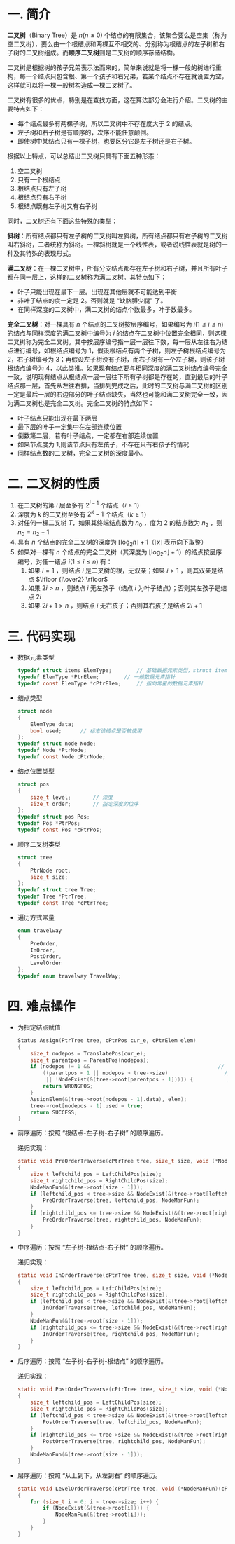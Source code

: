 # 一. 简介

**二叉树**（Binary Tree）是 $n(n\geqslant 0)$ 个结点的有限集合，该集合要么是空集（称为空二叉树），要么由一个根结点和两棵互不相交的、分别称为根结点的左子树和右子树的二叉树组成。而**顺序二叉树**则是二叉树的顺序存储结构。

二叉树是根据树的孩子兄弟表示法而来的，简单来说就是将一棵一般的树进行重构，每一个结点只包含根、第一个孩子和右兄弟，若某个结点不存在就设置为空，这样就可以将一棵一般树构造成一棵二叉树了。

二叉树有很多的优点，特别是在查找方面，这在算法部分会进行介绍。二叉树的主要特点如下：

- 每个结点最多有两棵子树，所以二叉树中不存在度大于 2 的结点。
- 左子树和右子树是有顺序的，次序不能任意颠倒。
- 即使树中某结点只有一棵子树，也要区分它是左子树还是右子树。

根据以上特点，可以总结出二叉树只具有下面五种形态：

1. 空二叉树
2. 只有一个根结点
3. 根结点只有左子树
4. 根结点只有右子树
5. 根结点既有左子树又有右子树

同时，二叉树还有下面这些特殊的类型：

**斜树**：所有结点都只有左子树的二叉树叫左斜树，所有结点都只有右子树的二叉树叫右斜树，二者统称为斜树。一棵斜树就是一个线性表，或者说线性表就是树的一种及其特殊的表现形式。

**满二叉树**：在一棵二叉树中，所有分支结点都存在左子树和右子树，并且所有叶子都在同一层上，这样的二叉树称为满二叉树。其特点如下：

- 叶子只能出现在最下一层。出现在其他层就不可能达到平衡
- 非叶子结点的度一定是 2。否则就是 “缺胳膊少腿” 了。
- 在同样深度的二叉树中，满二叉树的结点个数最多，叶子数最多。

**完全二叉树**：对一棵具有 $n$ 个结点的二叉树按层序编号，如果编号为 $i(1\leqslant i\leqslant n)$ 的结点与同样深度的满二叉树中编号为 $i$ 的结点在二叉树中位置完全相同，则这棵二叉树称为完全二叉树。其中按层序编号指一层一层往下数，每一层从左往右为结点进行编号，如根结点编号为 1，假设根结点有两个子树，则左子树根结点编号为 2，右子树编号为 3；再假设左子树没有子树，而右子树有一个左子树，则该子树根结点编号为 4，以此类推。如果现有结点要与相同深度的满二叉树结点编号完全一致，说明现有结点从根结点一层一层往下所有子树都是存在的，直到最后的叶子结点那一层，首先从左往右排，当排列完成之后，此时的二叉树与满二叉树的区别一定是最后一层的右边部分的叶子结点缺失，当然也可能和满二叉树完全一致，因为满二叉树也是完全二叉树。完全二叉树的特点如下：

- 叶子结点只能出现在最下两层
- 最下层的叶子一定集中在左部连续位置
- 倒数第二层，若有叶子结点，一定都在右部连续位置
- 如果节点度为 1,则该节点只有左孩子，不存在只有右孩子的情况
- 同样结点数的二叉树，完全二叉树的深度最小。



# 二. 二叉树的性质

1. 在二叉树的第 $i$ 层至多有 $2^{i-1}$ 个结点（$i\geqslant 1$）
2. 深度为 $k$ 的二叉树至多有 $2^k-1$ 个结点（$k\geqslant 1$）
3. 对任何一棵二叉树 $T$，如果其终端结点数为 $n_0$ ，度为 2 的结点数为 $n_2$ ，则 $n_0=n_2+1$
4. 具有 $n$ 个结点的完全二叉树的深度为 $\lfloor \log_2 n\rfloor +1$（$\lfloor x\rfloor$ 表示向下取整）
5. 如果对一棵有 $n$ 个结点的完全二叉树（其深度为 $\lfloor \log_2 n\rfloor +1$）的结点按层序编号，对任一结点 $i(1\leqslant i\leqslant n)$ 有：
   1. 如果 $i=1$ ，则结点 $i$ 是二叉树的根，无双亲；如果 $i>1$ ，则其双亲是结点 $\lfloor {i\over2} \rfloor$
   2. 如果 $2i>n$ ，则结点 $i$ 无左孩子（结点 $i$ 为叶子结点）；否则其左孩子是结点 $2i$
   3. 如果 $2i+1>n$ ，则结点 $i$ 无右孩子；否则其右孩子是结点 $2i+1$



# 三. 代码实现

- 数据元素类型

  ```c
  typedef struct items ElemType;		// 基础数据元素类型，struct items自行定义
  typedef ElemType *PtrElem;		// 一般数据元素指针
  typedef const ElemType *cPtrElem;		// 指向常量的数据元素指针
  ```

- 结点类型

  ```c
  struct node
  {
      ElemType data;
      bool used;      // 标志该结点是否被使用
  };
  typedef struct node Node;
  typedef Node *PtrNode;
  typedef const Node cPtrNode;
  ```

- 结点位置类型

  ```c
  struct pos
  {
      size_t level;       // 深度
      size_t order;       // 指定深度的位序
  };
  typedef struct pos Pos;
  typedef Pos *PtrPos;
  typedef const Pos *cPtrPos;
  ```

- 顺序二叉树类型

  ```c
  struct tree
  {
      PtrNode root;
      size_t size;
  };
  typedef struct tree Tree;
  typedef Tree *PtrTree;
  typedef const Tree *cPtrTree;
  ```

- 遍历方式常量

  ```c
  enum travelway
  {
      PreOrder,
      InOrder,
      PostOrder,
      LevelOrder
  };
  typedef enum travelway TravelWay;
  ```



# 四. 难点操作

- 为指定结点赋值

  ```c
  Status Assign(PtrTree tree, cPtrPos cur_e, cPtrElem elem)
  {
      size_t nodepos = TranslatePos(cur_e);
      size_t parentpos = ParentPos(nodepos);
      if (nodepos != 1 &&                                         // 非根结点 且
          ((parentpos < 1 || nodepos > tree->size)                  // (位置错误 或
           || !NodeExist(&(tree->root[parentpos - 1])))) {  	     // 双亲不存在)
          return WRONGPOS;
      }
      AssignElem(&(tree->root[nodepos - 1].data), elem);
      tree->root[nodepos - 1].used = true;
      return SUCCESS;
  }
  ```

- 前序遍历：按照 “根结点-左子树-右子树” 的顺序遍历。

  递归实现：

  ```c
  static void PreOrderTraverse(cPtrTree tree, size_t size, void (*NodeManFun)(cPtrNode))
  {
      size_t leftchild_pos = LeftChildPos(size);
      size_t rightchild_pos = RightChildPos(size);
      NodeManFun(&(tree->root[size - 1]));
      if (leftchild_pos < tree->size && NodeExist(&(tree->root[leftchild_pos - 1]))) {
          PreOrderTraverse(tree, leftchild_pos, NodeManFun);
      }
      if (rightchild_pos <= tree->size && NodeExist(&(tree->root[rightchild_pos - 1]))) {
          PreOrderTraverse(tree, rightchild_pos, NodeManFun);
      }
  }
  ```

- 中序遍历：按照 “左子树-根结点-右子树” 的顺序遍历。

  递归实现：

  ```c
  static void InOrderTraverse(cPtrTree tree, size_t size, void (*NodeManFun)(cPtrNode))
  {
      size_t leftchild_pos = LeftChildPos(size);
      size_t rightchild_pos = RightChildPos(size);
      if (leftchild_pos < tree->size && NodeExist(&(tree->root[leftchild_pos - 1]))) {
          InOrderTraverse(tree, leftchild_pos, NodeManFun);
      }
      NodeManFun(&(tree->root[size - 1]));
      if (rightchild_pos <= tree->size && NodeExist(&(tree->root[rightchild_pos - 1]))) {
          InOrderTraverse(tree, rightchild_pos, NodeManFun);
      }
  }
  ```

- 后序遍历：按照 “左子树-右子树-根结点” 的顺序遍历。

  递归实现：

  ```c
  static void PostOrderTraverse(cPtrTree tree, size_t size, void (*NodeManFun)(cPtrNode))
  {
      size_t leftchild_pos = LeftChildPos(size);
      size_t rightchild_pos = RightChildPos(size);
      if (leftchild_pos < tree->size && NodeExist(&(tree->root[leftchild_pos - 1]))) {
          PostOrderTraverse(tree, leftchild_pos, NodeManFun);
      }
      if (rightchild_pos <= tree->size && NodeExist(&(tree->root[rightchild_pos - 1]))) {
          PostOrderTraverse(tree, rightchild_pos, NodeManFun);
      }
      NodeManFun(&(tree->root[size - 1]));
  }
  ```

- 层序遍历：按照 “从上到下，从左到右” 的顺序遍历。

  ```c
  static void LevelOrderTraverse(cPtrTree tree, void (*NodeManFun)(cPtrNode))
  {
      for (size_t i = 0; i < tree->size; i++) {
          if (NodeExist(&(tree->root[i]))) {
              NodeManFun(&(tree->root[i]));
          }
      }
  }
  ```

  
